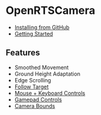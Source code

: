 # OpenRTSCamera

- [Installing from GitHub](https://github.com/HeyZoos/OpenRTSCamera/wiki/Installing-from-GitHub)
- [Getting Started](https://github.com/HeyZoos/OpenRTSCamera/wiki/Getting-Started)

## Features

- Smoothed Movement
- Ground Height Adaptation
- Edge Scrolling
- [Follow Target](https://github.com/HeyZoos/OpenRTSCamera/wiki/Follow-Camera)
- [Mouse + Keyboard Controls](https://github.com/HeyZoos/OpenRTSCamera/wiki/Movement-Controls)
- [Gamepad Controls](https://github.com/HeyZoos/OpenRTSCamera/wiki/Movement-Controls)
- [Camera Bounds](https://github.com/HeyZoos/OpenRTSCamera/wiki/Camera-Bounds)
